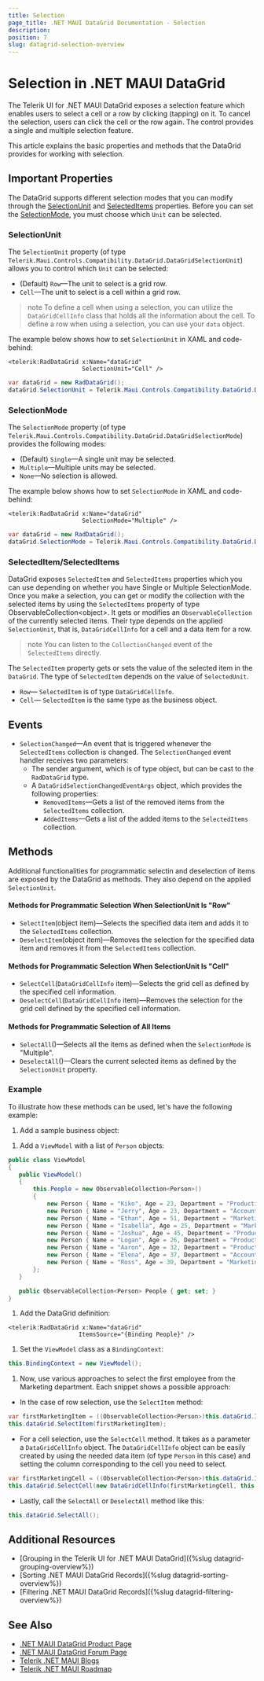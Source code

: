 ```yaml
---
title: Selection
page_title: .NET MAUI DataGrid Documentation - Selection
description:
position: 7
slug: datagrid-selection-overview
---
```


# Selection in .NET MAUI DataGrid

The Telerik UI for .NET MAUI DataGrid exposes a selection feature which enables users to select a cell or a row by clicking (tapping) on it. To cancel the selection, users can click the cell or the row again. The control provides a single and multiple selection feature.

This article explains the basic properties and methods that the DataGrid provides for working with selection.

## Important Properties

The DataGrid supports different selection modes that you can modify through the [SelectionUnit](#selectionunit) and [SelectedItems](#selecteditems) properties. Before you can set the [SelectionMode](#selectionmode), you must choose which `Unit` can be selected.

### SelectionUnit

The `SelectionUnit` property (of type `Telerik.Maui.Controls.Compatibility.DataGrid.DataGridSelectionUnit`) allows you to control which `Unit` can be selected:

* (Default) `Row`&mdash;The unit to select is a grid row.
* `Cell`&mdash;The unit to select is a cell within a grid row.

>note To define a cell when using a selection, you can utilize the `DataGridCellInfo` class that holds all the information about the cell. To define a row when using a selection, you can use your `data` object.

The example below shows how to set `SelectionUnit` in XAML and code-behind:

```XAML
<telerik:RadDataGrid x:Name="dataGrid"
					 SelectionUnit="Cell" />
```
```C#
var dataGrid = new RadDataGrid();
dataGrid.SelectionUnit = Telerik.Maui.Controls.Compatibility.DataGrid.DataGridSelectionUnit.Cell;
```

### SelectionMode

The `SelectionMode` property (of type `Telerik.Maui.Controls.Compatibility.DataGrid.DataGridSelectionMode`) provides the following modes:

* (Default) `Single`&mdash;A single unit may be selected.
* `Multiple`&mdash;Multiple units may be selected.
* `None`&mdash;No selection is allowed.

The example below shows how to set `SelectionMode` in XAML and code-behind:

```XAML
<telerik:RadDataGrid x:Name="dataGrid"
					 SelectionMode="Multiple" />
```
```C#
var dataGrid = new RadDataGrid();
dataGrid.SelectionMode = Telerik.Maui.Controls.Compatibility.DataGrid.DataGridSelectionMode.Multiple;
```

### SelectedItem/SelectedItems

DataGrid exposes `SelectedItem` and `SelectedItems` properties which you can use depending on whether you have Single or Multiple SelectionMode.
Once you make a selection, you can get or modify the collection with the selected items by using the `SelectedItems` property of type ObservableCollection&lt;object&gt;. It gets or modifies an `ObservableCollection` of the currently selected items. Their type depends on the applied `SelectionUnit`, that is, `DataGridCellInfo` for a cell and a data item for a row.

>note You can listen to the `CollectionChanged` event of the `SelectedItems` directly.

The `SelectedItem` property gets or sets the value of the selected item in the `DataGrid`. The type of `SelectedItem` depends on the value of `SelectedUnit`.

* `Row`&mdash; `SelectedItem` is of type `DataGridCellInfo`.
* `Cell`&mdash; `SelectedItem` is the same type as the business object.

## Events

- `SelectionChanged`&mdash;An event that is triggered whenever the `SelectedItems` collection is changed. The `SelectionChanged` event handler receives two parameters:
	* The sender argument, which is of type object, but can be cast to the `RadDataGrid` type.
	* A `DataGridSelectionChangedEventArgs` object, which provides the following properties:
		- `RemovedItems`&mdash;Gets a list of the removed items from the `SelectedItems` collection.
		- `AddedItems`&mdash;Gets a list of the added items to the `SelectedItems` collection.

## Methods

Additional functionalities for programmatic selectin and deselection of items are exposed by the DataGrid as methods. They also depend on the applied `SelectionUnit`.

#### Methods for Programmatic Selection When SelectionUnit Is "Row"

* `SelectItem`(object item)&mdash;Selects the specified data item and adds it to the `SelectedItems` collection.
* `DeselectItem`(object item)&mdash;Removes the selection for the specified data item and removes it from the `SelectedItems` collection.

#### Methods for Programmatic Selection When SelectionUnit Is "Cell"

* `SelectCell`(`DataGridCellInfo` item)&mdash;Selects the grid cell as defined by the specified cell information.
* `DeselectCell`(`DataGridCellInfo` item)&mdash;Removes the selection for the grid cell defined by the specified cell information.

#### Methods for Programmatic Selection of All Items

* `SelectAll`()&mdash;Selects all the items as defined when the `SelectionMode` is "Multiple".
* `DeselectAll`()&mdash;Clears the current selected items as defined by the `SelectionUnit` property.

### Example

To illustrate how these methods can be used, let's have the following example:

1. Add a sample business object:

 <snippet id='datagrid-selection-object'/>

1. Add a `ViewModel` with a list of `Person` objects:

 ```C#
public class ViewModel
{
	public ViewModel()
	{
		this.People = new ObservableCollection<Person>()
		{
			new Person { Name = "Kiko", Age = 23, Department = "Production" },
			new Person { Name = "Jerry", Age = 23, Department = "Accounting and Finance"},
			new Person { Name = "Ethan", Age = 51, Department = "Marketing" },
			new Person { Name = "Isabella", Age = 25, Department = "Marketing" },
			new Person { Name = "Joshua", Age = 45, Department = "Production" },
			new Person { Name = "Logan", Age = 26, Department = "Production"},
			new Person { Name = "Aaron", Age = 32, Department = "Production" },
			new Person { Name = "Elena", Age = 37, Department = "Accounting and Finance"},
			new Person { Name = "Ross", Age = 30, Department = "Marketing" },
		};
	}

	public ObservableCollection<Person> People { get; set; }
}
 ```

1. Add the DataGrid definition:

 ```XAML
<telerik:RadDataGrid x:Name="dataGrid"
					 ItemsSource="{Binding People}" />
 ```

1. Set the `ViewModel` class as a `BindingContext`:

 ```C#
this.BindingContext = new ViewModel();
 ```

1. Now, use various approaches to select the first employee from the Marketing department. Each snippet shows a possible approach:

* In the case of row selection, use the `SelectItem` method:

 ```C#
var firstMarketingItem = ((ObservableCollection<Person>)this.dataGrid.ItemsSource).First(p => p.Department == "Marketing");
this.dataGrid.SelectItem(firstMarketingItem);
 ```

* For a cell selection, use the `SelectCell` method. It takes as a parameter a `DataGridCellInfo` object. The `DataGridCellInfo` object can be easily created by using the needed data item (of type `Person` in this case) and setting the column corresponding to the cell you need to select.

 ```C#
var firstMarketingCell = ((ObservableCollection<Person>)this.dataGrid.ItemsSource).First(p => p.Department == "Marketing");
this.dataGrid.SelectCell(new DataGridCellInfo(firstMarketingCell, this.dataGrid.Columns[2]));
 ```

* Lastly, call the `SelectAll` or `DeselectAll` method like this:

 ```C#
this.dataGrid.SelectAll();
 ```

## Additional Resources

- [Grouping in the Telerik UI for .NET MAUI DataGrid]({%slug datagrid-grouping-overview%})
- [Sorting .NET MAUI DataGrid Records]({%slug datagrid-sorting-overview%})
- [Filtering .NET MAUI DataGrid Records]({%slug datagrid-filtering-overview%})

## See Also

- [.NET MAUI DataGrid Product Page](https://www.telerik.com/maui-ui/datagrid)
- [.NET MAUI DataGrid Forum Page](https://www.telerik.com/forums/maui?tagId=1801)
- [Telerik .NET MAUI Blogs](https://www.telerik.com/blogs/mobile-net-maui)
- [Telerik .NET MAUI Roadmap](https://www.telerik.com/support/whats-new/maui-ui/roadmap)

